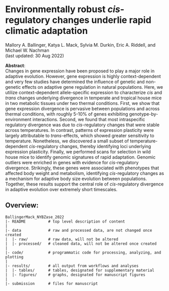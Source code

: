 Environmentally robust *cis*-regulatory changes underlie rapid climatic adaptation
================
Mallory A. Ballinger, Katya L. Mack, Sylvia M. Durkin, Eric A. Riddell, and Michael W. Nachman<br>(last updated: 30 Aug 2022)


**Abstract**:<br>Changes in gene expression have been proposed to play a major role in adaptive evolution. However, gene expression is highly context-dependent and very few studies have determined the influence of genetic and non-genetic effects on adaptive gene regulation in natural populations. Here, we utilize context-dependent allele-specific expression to characterize *cis* and *trans* changes underlying divergence in temperate and tropical house mice in two metabolic tissues under two thermal conditions. First, we show that gene expression divergence is pervasive between populations and across thermal conditions, with roughly 5-10% of genes exhibiting genotype-by-environment interactions. Second, we found that most intraspecific regulatory divergence was due to *cis*-regulatory changes that were stable across temperatures. In contrast, patterns of expression plasticity were largely attributable to *trans*-effects, which showed greater sensitivity to temperature. Nonetheless, we discovered a small subset of temperature-dependent *cis*-regulatory changes, thereby identifying loci underlying expression plasticity. Finally, we performed scans for selection in wild house mice to identify genomic signatures of rapid adaptation. Genomic outliers were enriched in genes with evidence for *cis*-regulatory divergence. Strikingly, these genes were associated with phenotypes that affected body weight and metabolism, identifying *cis*-regulatory changes as a mechanism for adaptive body size evolution between populations. Together, these results support the central role of *cis*-regulatory divergence in adaptive evolution over extremely short timescales.

## Overview:

    BallingerMack_NYBZase_2022
    |- README          # top level description of content
    |
    |- data            # raw and processed data, are not changed once created
    |  |- raw/         # raw data, will not be altered
    |  |- processed/   # cleaned data, will not be altered once created
    |
    |- code/           # programmatic code for processing, analyzing, and plotting
    |
    |- results/        # all output from workflows and analyses
    |  |- tables/      # tables, designated for supplementary material
    |  |- figures/     # graphs, designated for manuscript figures
    |
    |- submission      # files for manuscript
